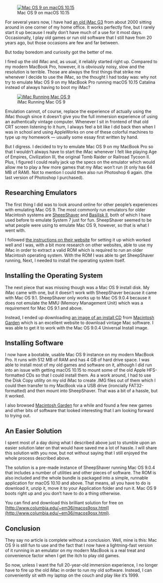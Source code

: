<figure><a href="https://blog.alexseifert.com/mac-os-9-on-macos-10-15/"><img loading="lazy" decoding="async" src="Mac-OS-9-on-macOS-10.15.png" alt="Mac OS 9 on macOS 10.15"></a><figcaption>Mac OS 9 on macOS 10.15</figcaption></figure>

For several years now, I have had [an old iMac G3](https://blog.alexseifert.com/2015/05/01/old-imac-g3-and-mac-os-9/) from about 2000 sitting around in one corner of my home office. It works perfectly fine, but I rarely start it up because I really don’t have much of a use for it most days. Occasionally, I play old games or run old software that I still have from 20 years ago, but those occasions are few and far between.

But today boredom and curiosity got the better of me.

I fired up the old iMac and, as usual, it reliably started right up. Compared to my modern MacBook Pro, however, it is obviously noisy, slow and the resolution is terrible. Those are always the first things that strike me whenever I decide to use the iMac, so the thought I had today was: why not try to emulate Mac OS 9 on my MacBook Pro running macOS 10.15 Catalina instead of always having to boot my iMac?

<figure><a href="https://blog.alexseifert.com/?attachment_id=2113"><img loading="lazy" decoding="async" src="iMac.jpg" alt="iMac Running Mac OS 9"></a><figcaption>iMac Running Mac OS 9</figcaption></figure>

Emulation cannot, of course, replace the experience of actually using the iMac though since it doesn’t give you the full immersion experience of using an authentically vintage computer. Whenever I sit in frontend of that old CRT screen listening to it hum, I always feel a bit like I did back then when I was in school and using AppleWorks on one of these colorful machines to type up my homework — usually some essay first written by hand.

But I digress. I decided to try to emulate Mac OS 9 on my MacBook Pro so that I wouldn’t always have to start the iMac whenever I felt like playing Age of Empires, Civilization III, the original Tomb Raider or Railroad Tycoon II. Plus, I figured I could really jack up the specs on the emulator which would allow me to play a few more games that my iMac won’t run (it only has 64 MB of RAM). Not to mention I could then also run Photoshop 6 again. (the last version of Photoshop I purchased).

Researching Emulators
---------------------

The first thing I did was to look around online for other people’s experiences with emulating Mac OS 9. The most commonly run emulators for older Macintosh systems are [SheepShaver](https://sheepshaver.cebix.net/) and [Basilisk II](https://basilisk.cebix.net/), both of which I have used before to emulate System 7 just for fun. SheepShaver seemed to be what people were using to emulate Mac OS 9, however, so that is what I went with.

I followed [the instructions on their website](https://www.emaculation.com/doku.php/sheepshaver_mac_os_x_setup) for setting it up which worked well and I was, with a bit more research on other websites, able to use my iMac in order to extract a valid ROM which is required to run an older Macintosh operating system. With the ROM I was able to get SheepShaver running, Next, I needed to install the operating system itself.

Installing the Operating System
-------------------------------

The next piece that was missing though was a Mac OS 9 install disk. My iMac came with one, but it doesn’t work with SheepShaver because it came with Mac OS 9.1. SheepShaver only works up to Mac OS 9.0.4 because it does not emulate the MMU (Memory Management Unit) which was a requirement for Mac OS 9.1 and above.

Instead, I ended up downloading [an image of an install CD](https://macintoshgarden.org/apps/mac-os-install-cd-library) from [Macintosh Garden](https://macintoshgarden.org/) which is an excellent website to download vintage Mac software. I was able to get it to work with the Mac OS 9.0.4 Universal Install image.

Installing Software
-------------------

I now have a bootable, usable Mac OS 9 instance on my modern MacBook Pro. It runs with 512 MB of RAM and has 4 GB of hard drive space. I was able to install most of my old games and software on it, although I did run into an issue with getting macOS 10.15 to mount some of the old Apple HFS-formatted CDs so that I could install them. As a work around, I had to use the Disk Copy utility on my old iMac to create .IMG files out of them which I could then transfer to my MacBook via a USB drive (ironcially FAT32-formatted) and then mount into SheepShaver. That was a bit of a hassle, but it worked.

I also browsed [Macintosh Garden](https://macintoshgarden.org/) for a while and found a few new games and other bits of software that looked interesting that I am looking forward to trying out.

An Easier Solution
------------------

I spent most of a day doing what I described above just to stumble upon an easier solution later on that would have saved me a lot of hassle. I will share this solution with you now, but not without saying that I still enjoyed the whole process described above.

The solution is a pre-made instance of SheepShaver running Mac OS 9.0.4 that includes a number of utilities and other pieces of software. The ROM is also included and the whole bundle is packaged into a simple, runnable application for macOS 10.10 and above. That means, all you have to do is download it, unzip it, move it to your Application folder and run it. Mac OS 9 boots right up and you don’t have to do a thing otherwise.

You can find and download this brilliant solution for free on [http://www.columbia.edu/~em36/macos9osx.html](http://www.columbia.edu/~em36/macos9osx.html).

Conclusion
----------

They say no article is complete without a conclusion. Well, mine is this: Mac OS 9 is still fun to use and the fact that I now have a lightning-fast version of it running in an emulator on my modern MacBook is a real treat and convenience factor when I get the itch to play old games.

So now, unless I want the full 20-year-old immersion experience, I no longer have to fire up the old iMac in order to run my old software. Instead, I can conveniently sit with my laptop on the couch and play like it’s 1999.